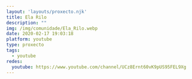 ```yaml
---
layout: 'layouts/proxecto.njk'
title: Ela Rilo
description: ""
img: /img/comunidade/Ela_Rilo.webp
date: 2020-02-17 19:03:18
platform: youtube
type: proxecto
tags:
  - youtube
redes:
  youtube: https://www.youtube.com/channel/UCz8Ernt60vK9pUS95FEL9Xg
---
```

